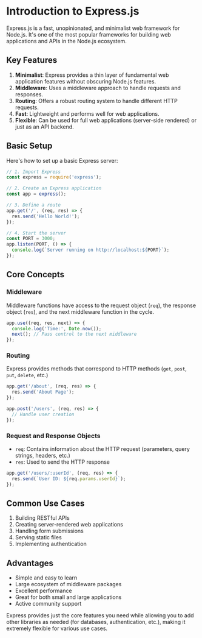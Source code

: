 # Introduction to Express.js

Express.js is a fast, unopinionated, and minimalist web framework for Node.js. It's one of the most popular frameworks for building web applications and APIs in the Node.js ecosystem.

## Key Features

1. **Minimalist**: Express provides a thin layer of fundamental web application features without obscuring Node.js features.
2. **Middleware**: Uses a middleware approach to handle requests and responses.
3. **Routing**: Offers a robust routing system to handle different HTTP requests.
4. **Fast**: Lightweight and performs well for web applications.
5. **Flexible**: Can be used for full web applications (server-side rendered) or just as an API backend.

## Basic Setup

Here's how to set up a basic Express server:

```javascript
// 1. Import Express
const express = require('express');

// 2. Create an Express application
const app = express();

// 3. Define a route
app.get('/', (req, res) => {
  res.send('Hello World!');
});

// 4. Start the server
const PORT = 3000;
app.listen(PORT, () => {
  console.log(`Server running on http://localhost:${PORT}`);
});
```

## Core Concepts

### Middleware
Middleware functions have access to the request object (`req`), the response object (`res`), and the next middleware function in the cycle.

```javascript
app.use((req, res, next) => {
  console.log('Time:', Date.now());
  next(); // Pass control to the next middleware
});
```

### Routing
Express provides methods that correspond to HTTP methods (`get`, `post`, `put`, `delete`, etc.)

```javascript
app.get('/about', (req, res) => {
  res.send('About Page');
});

app.post('/users', (req, res) => {
  // Handle user creation
});
```

### Request and Response Objects
- `req`: Contains information about the HTTP request (parameters, query strings, headers, etc.)
- `res`: Used to send the HTTP response

```javascript
app.get('/users/:userId', (req, res) => {
  res.send(`User ID: ${req.params.userId}`);
});
```

## Common Use Cases

1. Building RESTful APIs
2. Creating server-rendered web applications
3. Handling form submissions
4. Serving static files
5. Implementing authentication

## Advantages

- Simple and easy to learn
- Large ecosystem of middleware packages
- Excellent performance
- Great for both small and large applications
- Active community support

Express provides just the core features you need while allowing you to add other libraries as needed (for databases, authentication, etc.), making it extremely flexible for various use cases.